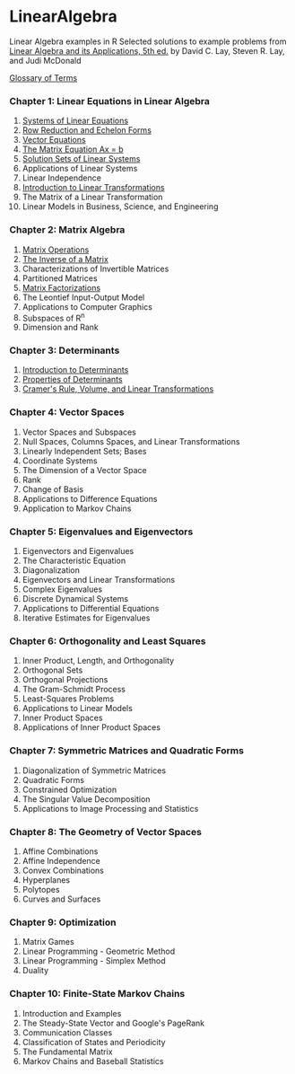 # LinearAlgebra
Linear Algebra examples in R
Selected solutions to example problems from [Linear Algebra and its Applications, 5th ed.](http://www.amazon.com/Linear-Algebra-Its-Applications-Edition/dp/032198238X)
by David C. Lay, Steven R. Lay, and Judi McDonald

[Glossary of Terms](glossary.md)

### Chapter 1: Linear Equations in Linear Algebra

1. [Systems of Linear Equations](scripts/SystemsOfLinearEquations.R)
2. [Row Reduction and Echelon Forms](scripts/RowReductionAndEchelonForms.R)
3. [Vector Equations](scripts/VectorOperations.R)
4. [The Matrix Equation Ax = b](scripts/MatrixEquation.R)
5. [Solution Sets of Linear Systems](scripts/SolutionSetsOfLinearEquations.R)
6. Applications of Linear Systems
7. Linear Independence
8. [Introduction to Linear Transformations](scripts/IntroToLinearTransformations.R)
9. The Matrix of a Linear Transformation
10. Linear Models in Business, Science, and Engineering

### Chapter 2: Matrix Algebra

1. [Matrix Operations](scripts/MatrixOperations.R)
2. [The Inverse of a Matrix](scripts/InverseOfAMatrix.R)
3. Characterizations of Invertible Matrices
4. Partitioned Matrices
5. [Matrix Factorizations](scripts/MatrixFactorization.R)
6. The Leontief Input-Output Model
7. Applications to Computer Graphics
8. Subspaces of R<sup>n</sup>
9. Dimension and Rank

### Chapter 3: Determinants

1. [Introduction to Determinants](scripts/IntroToDeterminants.R)
2. [Properties of Determinants](scripts/PropertiesOfDeterminants.R)
3. [Cramer's Rule, Volume, and Linear Transformations](scripts/CramersRule.R)

### Chapter 4: Vector Spaces

1. Vector Spaces and Subspaces
2. Null Spaces, Columns Spaces, and Linear Transformations
3. Linearly Independent Sets; Bases
4. Coordinate Systems
5. The Dimension of a Vector Space
6. Rank
7. Change of Basis
8. Applications to Difference Equations
9. Application to Markov Chains

### Chapter 5: Eigenvalues and Eigenvectors

1. Eigenvectors and Eigenvalues
2. The Characteristic Equation
3. Diagonalization
4. Eigenvectors and Linear Transformations
5. Complex Eigenvalues
6. Discrete Dynamical Systems
7. Applications to Differential Equations
8. Iterative Estimates for Eigenvalues

### Chapter 6: Orthogonality and Least Squares

1. Inner Product, Length, and Orthogonality
2. Orthogonal Sets
3. Orthogonal Projections
4. The Gram-Schmidt Process
5. Least-Squares Problems
6. Applications to Linear Models
7. Inner Product Spaces
8. Applications of Inner Product Spaces

### Chapter 7: Symmetric Matrices and Quadratic Forms

1. Diagonalization of Symmetric Matrices
2. Quadratic Forms
3. Constrained Optimization
4. The Singular Value Decomposition
5. Applications to Image Processing and Statistics

### Chapter 8: The Geometry of Vector Spaces

1. Affine Combinations
2. Affine Independence
3. Convex Combinations
4. Hyperplanes
5. Polytopes
6. Curves and Surfaces

### Chapter 9: Optimization

1. Matrix Games
2. Linear Programming - Geometric Method
3. Linear Programming - Simplex Method
4. Duality

### Chapter 10: Finite-State Markov Chains

1. Introduction and Examples
2. The Steady-State Vector and Google's PageRank
3. Communication Classes
4. Classification of States and Periodicity
5. The Fundamental Matrix
6. Markov Chains and Baseball Statistics

